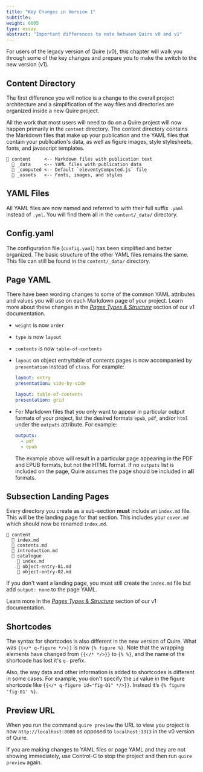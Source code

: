 ```yaml
---
title: "Key Changes in Version 1"
subtitle:
weight: 6005
type: essay
abstract: "Important differences to note between Quire v0 and v1"
---
```


For users of the legacy version of Quire (v0), this chapter will walk you through some of the key changes and prepare you to make the switch to the new version (v1).

## Content Directory

The first difference you will notice is a change to the overall project architecture and a simplification of the way files and directories are organized inside a new Quire project.

All the work that most users will need to do on a Quire project will now happen primarily in the `content` directory. The content directory contains the Markdown files that make up your publication and the YAML files that contain your publication's data, as well as figure images, style stylesheets, fonts, and javascript templates.

```tx
📁 content     <-- Markdown files with publication text
  📁 _data     <-- YAML files with publication data
  📁 _computed <-- Default `eleventyComputed.js` file
  📁 _assets   <-- Fonts, images, and styles
```

## YAML Files

All YAML files are now named and referred to with their full suffix `.yaml` instead of `.yml`. You will find them all in the `content/_data/` directory.

## Config.yaml

The configuration file (`config.yaml`) has been simplified and better organized. The basic structure of the other YAML files remains the same. This file can still be found in the `content/_data/` directory.

## Page YAML

There have been wording changes to some of the common YAML attributes and values you will use on each Markdown page of your project. Learn more about these changes in the [*Pages Types & Structure*](/docs-v1/pages/) section of our v1 documentation.

- `weight` is now `order`
- `type` is now `layout`
- `contents` is now `table-of-contents`
-  `layout` on object entry/table of contents pages is now accompanied by `presentation` instead of `class`. For example:

    ```yaml
    layout: entry
    presentation: side-by-side
    ```

    ```yaml
    layout: table-of-contents
    presentation: grid
    ```

- For Markdown files that you only want to appear in particular output formats of your project, list the desired formats `epub`, `pdf`, and/or `html` under the `outputs` attribute. For example:

    ```YAML
    outputs:
      - pdf
      - epub
    ```

  The example above will result in a particular page appearing in the PDF and EPUB formats, but not the HTML format. If no `outputs` list is included on the page, Quire assumes the page should be included in **all** formats.

## Subsection Landing Pages

Every directory you create as a sub-section **must** include an `index.md` file. This will be the landing page for that section. This includes your `cover.md` which should now be renamed `index.md`.

```tx
📁 content
  📄 index.md
  📄 contents.md
  📄 introduction.md
  📁 catalogue
    📄 index.md
    📄 object-entry-01.md
    📄 object-entry-02.md
```

If you don't want a landing page, you must still create the `index.md` file but add `output: none` to the page YAML.

Learn more in the [*Pages Types & Structure*](/docs-v1/pages/) section of our v1 documentation.

## Shortcodes

The syntax for shortcodes is also different in the new version of Quire. What was `{{</* q-figure */>}}` is now `{% figure %}`. Note that the wrapping elements have changed from `{{</* */>}}` to `{% %}`, and the name of the shortcode has lost it's `q-` prefix.

Also, the way data and other information is added to shortcodes is different in some cases. For example, you don't specify the `id` value in the figure shortcode like `{{</* q-figure id="fig-01" */>}}`. Instead it’s `{% figure 'fig-01' %}`.

## Preview URL

When you run the command `quire preview` the URL to view you project is now `http://localhost:8080` as opposed to `localhost:1313` in the v0 version of Quire.

If you are making changes to YAML files or page YAML and they are not showing immediately, use Control-C to stop the project and then run `quire preview` again. 
